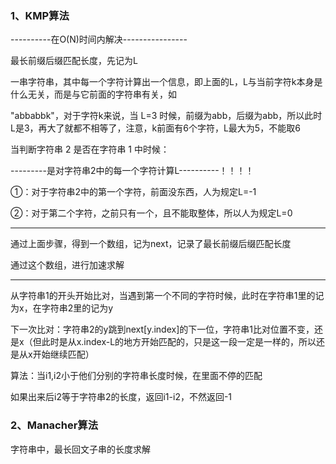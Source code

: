 ### 1、KMP算法

----------在O(N)时间内解决----------------

最长前缀后缀匹配长度，先记为L

一串字符串，其中每一个字符计算出一个信息，即上面的L，L与当前字符k本身是什么无关，而是与它前面的字符串有关，如

"abbabbk"，对于字符k来说，当 L=3 时候，前缀为abb，后缀为abb，所以此时L是3，再大了就都不相等了，注意，k前面有6个字符，L最大为5，不能取6

当判断字符串 2 是否在字符串 1 中时候：

---------是对字符串2中的每一个字符计算L----------！！！！

①：对于字符串2中的第一个字符，前面没东西，人为规定L=-1

②：对于第二个字符，之前只有一个，且不能取整体，所以人为规定L=0

----------------------------------

通过上面步骤，得到一个数组，记为next，记录了最长前缀后缀匹配长度

通过这个数组，进行加速求解

-----------------------

从字符串1的开头开始比对，当遇到第一个不同的字符时候，此时在字符串1里的记为x，在字符串2里的记为y

下一次比对：字符串2的y跳到next[y.index]的下一位，字符串1比对位置不变，还是x（但此时是从x.index-L的地方开始匹配的，只是这一段一定是一样的，所以还是从x开始继续匹配）

算法：当i1,i2小于他们分别的字符串长度时候，在里面不停的匹配

如果出来后i2等于字符串2的长度，返回i1-i2，不然返回-1


### 2、Manacher算法

字符串中，最长回文子串的长度求解

